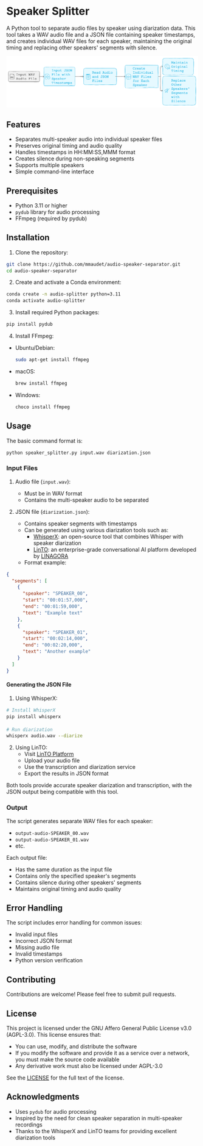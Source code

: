 # Speaker Splitter

A Python tool to separate audio files by speaker using diarization data. This tool takes a WAV audio file and a JSON file containing speaker timestamps, and creates individual WAV files for each speaker, maintaining the original timing and replacing other speakers' segments with silence.

![Speaker Splitter](/assets/images/Speaker-Splitter-workflow.png)

## Features

- Separates multi-speaker audio into individual speaker files
- Preserves original timing and audio quality
- Handles timestamps in HH:MM:SS,MMM format
- Creates silence during non-speaking segments
- Supports multiple speakers
- Simple command-line interface

## Prerequisites

- Python 3.11 or higher
- `pydub` library for audio processing
- FFmpeg (required by pydub)

## Installation

1. Clone the repository:
```bash
git clone https://github.com/mmaudet/audio-speaker-separator.git
cd audio-speaker-separator
```

2. Create and activate a Conda environment:
```bash
conda create -n audio-splitter python=3.11
conda activate audio-splitter
```

3. Install required Python packages:
```bash
pip install pydub
```

4. Install FFmpeg:
- Ubuntu/Debian:
  ```bash
  sudo apt-get install ffmpeg
  ```
- macOS:
  ```bash
  brew install ffmpeg
  ```
- Windows:
  ```bash
  choco install ffmpeg
  ```

## Usage

The basic command format is:
```bash
python speaker_splitter.py input.wav diarization.json
```

### Input Files

1. Audio file (`input.wav`):
   - Must be in WAV format
   - Contains the multi-speaker audio to be separated

2. JSON file (`diarization.json`):
   - Contains speaker segments with timestamps
   - Can be generated using various diarization tools such as:
     - [WhisperX](https://github.com/m-bain/whisperX): an open-source tool that combines Whisper with speaker diarization
     - [LinTO](https://linto.app): an enterprise-grade conversational AI platform developed by [LINAGORA](https://www.linagora.com)
   - Format example:
```json
{
  "segments": [
    {
      "speaker": "SPEAKER_00",
      "start": "00:01:57,000",
      "end": "00:01:59,000",
      "text": "Example text"
    },
    {
      "speaker": "SPEAKER_01",
      "start": "00:02:14,000",
      "end": "00:02:20,000",
      "text": "Another example"
    }
  ]
}
```

#### Generating the JSON File

1. Using WhisperX:
```bash
# Install WhisperX
pip install whisperx

# Run diarization
whisperx audio.wav --diarize
```

2. Using LinTO:
   - Visit [LinTO Platform](https://linto.app)
   - Upload your audio file
   - Use the transcription and diarization service
   - Export the results in JSON format

Both tools provide accurate speaker diarization and transcription, with the JSON output being compatible with this tool.

### Output

The script generates separate WAV files for each speaker:
- `output-audio-SPEAKER_00.wav`
- `output-audio-SPEAKER_01.wav`
- etc.

Each output file:
- Has the same duration as the input file
- Contains only the specified speaker's segments
- Contains silence during other speakers' segments
- Maintains original timing and audio quality

## Error Handling

The script includes error handling for common issues:
- Invalid input files
- Incorrect JSON format
- Missing audio file
- Invalid timestamps
- Python version verification

## Contributing

Contributions are welcome! Please feel free to submit pull requests.

## License

This project is licensed under the GNU Affero General Public License v3.0 (AGPL-3.0). This license ensures that:
- You can use, modify, and distribute the software
- If you modify the software and provide it as a service over a network, you must make the source code available
- Any derivative work must also be licensed under AGPL-3.0

See the [LICENSE](https://www.gnu.org/licenses/agpl-3.0.en.html) for the full text of the license.

## Acknowledgments

- Uses `pydub` for audio processing
- Inspired by the need for clean speaker separation in multi-speaker recordings
- Thanks to the WhisperX and LinTO teams for providing excellent diarization tools